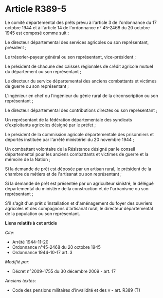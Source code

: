 # Article R389-5

Le comité départemental des prêts prévu à l'article 3 de l'ordonnance du 17 octobre 1944 et à l'article 14 de l'ordonnance n°
45-2468 du 20 octobre 1945 est composé comme suit :

Le directeur départemental des services agricoles ou son représentant, président ;

Le trésorier-payeur général ou son représentant, vice-président ;

Le président de chacune des caisses régionales de crédit agricole mutuel du département ou son représentant ;

Le directeur du service départemental des anciens combattants et victimes de guerre ou son représentant ;

L'ingénieur en chef ou l'ingénieur du génie rural de la circonscription ou son représentant ;

Le directeur départemental des contributions directes ou son représentant ;

Un représentant de la fédération départementale des syndicats d'exploitants agricoles désigné par le préfet ;

Le président de la commission agricole départementale des prisonniers et déportés instituée par l'arrêté ministériel du 20
novembre 1944 ;

Un combattant volontaire de la Résistance désigné par le conseil départemental pour les anciens combattants et victimes de
guerre et la mémoire de la Nation ;

Si la demande de prêt est déposée par un artisan rural, le président de la chambre de métiers et de l'artisanat ou son
représentant ;

Si la demande de prêt est présentée par un agriculteur sinistré, le délégué départemental du ministère de la construction et
de l'urbanisme ou son représentant ;

S'il s'agit d'un prêt d'installation et d'aménagement du foyer des ouvriers agricoles et des compagnons d'artisanat rural, le
directeur départemental de la population ou son représentant.

**Liens relatifs à cet article**

_Cite_:

  - Arrêté 1944-11-20
  - Ordonnance n°45-2468 du 20 octobre 1945
  - Ordonnance 1944-10-17 art. 3

_Modifié par_:

  - Décret n°2009-1755 du 30 décembre 2009 - art. 17

_Anciens textes_:

  - Code des pensions militaires d'invalidité et des v - art. R389 (T)
